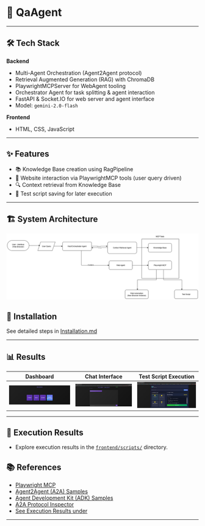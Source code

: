 # 🚀 QaAgent

---

## 🛠️ Tech Stack

**Backend**
- Multi-Agent Orchestration (Agent2Agent protocol)
- Retrieval Augmented Generation (RAG) with ChromaDB
- PlaywrightMCPServer for WebAgent tooling
- Orchestrator Agent for task splitting & agent interaction
- FastAPI & Socket.IO for web server and agent interface
- Model: `gemini-2.0-flash`

**Frontend**
- HTML, CSS, JavaScript

---

## ✨ Features

- 📚 Knowledge Base creation using RagPipeline
- 🤖 Website interaction via PlaywrightMCP tools (user query driven)
- 🔍 Context retrieval from Knowledge Base
- 💾 Test script saving for later execution

---

## 🏗️ System Architecture

![alt text](./images/architecture.png)

## 📝 Installation

See detailed steps in [Installation.md](./Installation.md)

---

## 📊 Results

| Dashboard | Chat Interface | Test Script Execution |
|-----------|-----------|-----------|
| ![Result 1](./images/image.png) | ![Result 2](./images/image-1.png) | ![Result 3](./images/image-2.png) |

---

## 📂 Execution Results

- Explore execution results in the [`frontend/scripts/`](./frontend/scripts/) directory.

## 📚 References

- [Playwright MCP](https://github.com/microsoft/playwright-mcp)
- [Agent2Agent (A2A) Samples](https://github.com/a2aproject/a2a-samples/)
- [Agent Development Kit (ADK) Samples](https://github.com/google/adk-samples/)
- [A2A Protocol Inspector](https://github.com/a2aproject/a2a-inspector/)
- [See Execution Results under](./frontend/scripts/)

---

